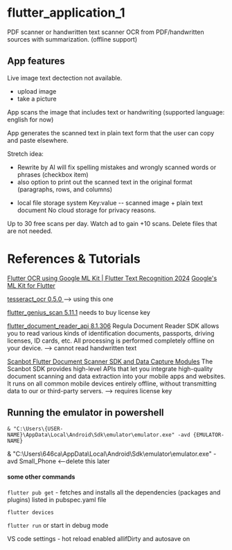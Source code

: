# flutter_application_1

PDF scanner or handwritten text scanner OCR from PDF/handwritten sources with summarization. 
(offline support)

## App features

Live image text dectection not available.

+ upload image
+ take a picture

App scans the image that includes text or handwriting
(supported language: english for now)

App generates the scanned text in plain text form that the user can copy and paste elsewhere.

Stretch idea: 
- Rewrite by AI will fix spelling mistakes and wrongly scanned words or phrases (checkbox item)
- also option to print out the scanned text in the original format (paragraphs, rows, and columns)

+ local file storage system
Key:value -- scanned image + plain text document
No cloud storage for privacy reasons. 

Up to 30 free scans per day. Watch ad to gain +10 scans. 
Delete files that are not needed. 

# References & Tutorials 
[Flutter OCR using Google ML Kit | Flutter Text Recognition 2024](https://youtu.be/GmhkXH8fO-A?si=9M3Zhn6mYM5RXiw4)
[Google's ML Kit for Flutter](https://pub.dev/packages/google_ml_kit)

[tesseract_ocr 0.5.0 ](https://pub.dev/packages/tesseract_ocr) --> using this one

[flutter_genius_scan 5.11.1](https://pub.dev/packages/flutter_genius_scan)
needs to buy license key

[flutter_document_reader_api 8.1.306](https://pub.dev/packages/flutter_document_reader_api)
Regula Document Reader SDK allows you to read various kinds of identification documents, passports, driving licenses, ID cards, etc. All processing is performed completely offline on your device. --> cannot read handwritten text

[Scanbot Flutter Document Scanner SDK and Data Capture Modules](https://pub.dev/packages/scanbot_sdk) 
The Scanbot SDK provides high-level APIs that let you integrate high-quality document scanning and data extraction into your mobile apps and websites. It runs on all common mobile devices entirely offline, without transmitting data to our or third-party servers. --> requires license key


## Running the emulator in powershell
`& "C:\Users\{USER-NAME}\AppData\Local\Android\Sdk\emulator\emulator.exe" -avd {EMULATOR-NAME}`

& "C:\Users\646ca\AppData\Local\Android\Sdk\emulator\emulator.exe" -avd Small_Phone <--delete this later

#### some other commands

`flutter pub get` - fetches and installs all the dependencies (packages and plugins) listed in pubspec.yaml file

`flutter devices`

`flutter run` or start in debug mode

VS code settings - hot reload enabled allifDirty and autosave on
